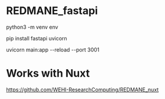 # REDMANE_fastapi

python3 -m venv env

pip install fastapi uvicorn

uvicorn main:app --reload --port 3001


# Works with Nuxt

https://github.com/WEHI-ResearchComputing/REDMANE_nuxt

